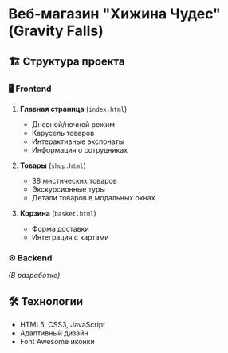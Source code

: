 <!-- -*- coding: utf-8 -*- -->
# Веб-магазин "Хижина Чудес" (Gravity Falls)

## 🏗️ Структура проекта

### 🖥️ Frontend
1. **Главная страница** (`index.html`)
   - Дневной/ночной режим
   - Карусель товаров
   - Интерактивные экспонаты
   - Информация о сотрудниках

2. **Товары** (`shop.html`)
   - 38 мистических товаров
   - Экскурсионные туры
   - Детали товаров в модальных окнах

3. **Корзина** (`basket.html`)
   - Форма доставки
   - Интеграция с картами

### ⚙️ Backend
*(В разработке)*

## 🛠️ Технологии
- HTML5, CSS3, JavaScript
- Адаптивный дизайн
- Font Awesome иконки